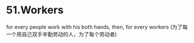 # 51.Workers
for every people work with his both hands, then, for every workers (为了每一个用自己双手辛勤劳动的人，为了每个劳动者)
